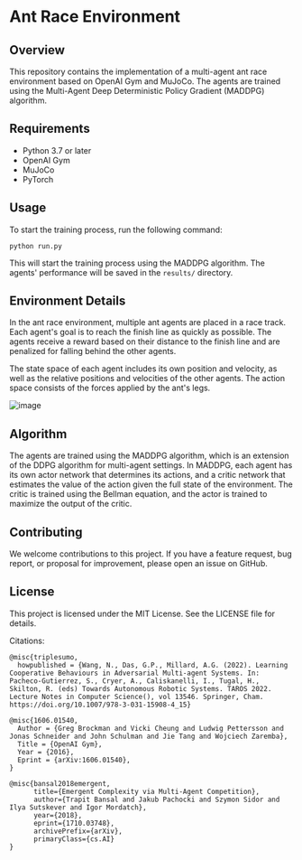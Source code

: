 # Ant Race Environment

## Overview

This repository contains the implementation of a multi-agent ant race environment based on OpenAI Gym and MuJoCo. The agents are trained using the Multi-Agent Deep Deterministic Policy Gradient (MADDPG) algorithm.

## Requirements

- Python 3.7 or later
- OpenAI Gym
- MuJoCo
- PyTorch

## Usage

To start the training process, run the following command:

```
python run.py
```

This will start the training process using the MADDPG algorithm. The agents' performance will be saved in the `results/` directory.

## Environment Details

In the ant race environment, multiple ant agents are placed in a race track. Each agent's goal is to reach the finish line as quickly as possible. The agents receive a reward based on their distance to the finish line and are penalized for falling behind the other agents.

The state space of each agent includes its own position and velocity, as well as the relative positions and velocities of the other agents. The action space consists of the forces applied by the ant's legs.

![image](https://github.com/Praniyendeev/MARL_ANT/assets/49686621/6aff35ab-3257-455a-ba91-add2a030ac8c)


## Algorithm

The agents are trained using the MADDPG algorithm, which is an extension of the DDPG algorithm for multi-agent settings. In MADDPG, each agent has its own actor network that determines its actions, and a critic network that estimates the value of the action given the full state of the environment. The critic is trained using the Bellman equation, and the actor is trained to maximize the output of the critic.

## Contributing

We welcome contributions to this project. If you have a feature request, bug report, or proposal for improvement, please open an issue on GitHub.

## License

This project is licensed under the MIT License. See the LICENSE file for details.



Citations: 
```
@misc{triplesumo,
  howpublished = {Wang, N., Das, G.P., Millard, A.G. (2022). Learning Cooperative Behaviours in Adversarial Multi-agent Systems. In: Pacheco-Gutierrez, S., Cryer, A., Caliskanelli, I., Tugal, H., Skilton, R. (eds) Towards Autonomous Robotic Systems. TAROS 2022. Lecture Notes in Computer Science(), vol 13546. Springer, Cham. https://doi.org/10.1007/978-3-031-15908-4_15} 

@misc{1606.01540,
  Author = {Greg Brockman and Vicki Cheung and Ludwig Pettersson and Jonas Schneider and John Schulman and Jie Tang and Wojciech Zaremba},
  Title = {OpenAI Gym},
  Year = {2016},
  Eprint = {arXiv:1606.01540},
}

@misc{bansal2018emergent,
      title={Emergent Complexity via Multi-Agent Competition}, 
      author={Trapit Bansal and Jakub Pachocki and Szymon Sidor and Ilya Sutskever and Igor Mordatch},
      year={2018},
      eprint={1710.03748},
      archivePrefix={arXiv},
      primaryClass={cs.AI}
}

```  
